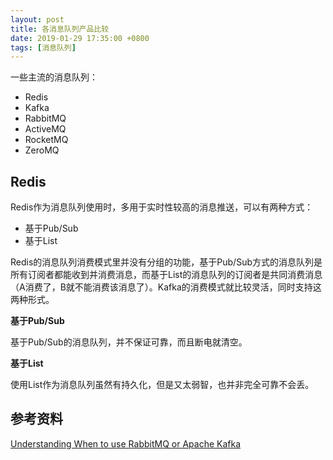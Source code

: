 ```yaml
---
layout: post
title: 各消息队列产品比较
date: 2019-01-29 17:35:00 +0800
tags: [消息队列]
---
```


一些主流的消息队列：
- Redis
- Kafka
- RabbitMQ
- ActiveMQ
- RocketMQ
- ZeroMQ

## Redis

Redis作为消息队列使用时，多用于实时性较高的消息推送，可以有两种方式：
- 基于Pub/Sub
- 基于List

Redis的消息队列消费模式里并没有分组的功能，基于Pub/Sub方式的消息队列是所有订阅者都能收到并消费消息，而基于List的消息队列的订阅者是共同消费消息（A消费了，B就不能消费该消息了）。Kafka的消费模式就比较灵活，同时支持这两种形式。

**基于Pub/Sub**

基于Pub/Sub的消息队列，并不保证可靠，而且断电就清空。

**基于List**

使用List作为消息队列虽然有持久化，但是又太弱智，也并非完全可靠不会丢。

## 参考资料

[Understanding When to use RabbitMQ or Apache Kafka](https://content.pivotal.io/blog/understanding-when-to-use-rabbitmq-or-apache-kafka)
